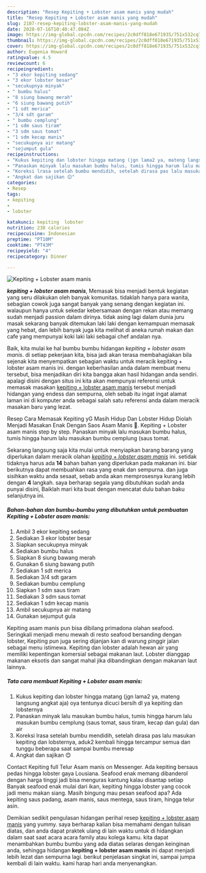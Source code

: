 ```yaml
---
description: "Resep Kepiting + Lobster asam manis yang mudah"
title: "Resep Kepiting + Lobster asam manis yang mudah"
slug: 2107-resep-kepiting-lobster-asam-manis-yang-mudah
date: 2020-07-16T10:40:47.084Z
image: https://img-global.cpcdn.com/recipes/2c0dff818e671935/751x532cq70/kepiting-lobster-asam-manis-foto-resep-utama.jpg
thumbnail: https://img-global.cpcdn.com/recipes/2c0dff818e671935/751x532cq70/kepiting-lobster-asam-manis-foto-resep-utama.jpg
cover: https://img-global.cpcdn.com/recipes/2c0dff818e671935/751x532cq70/kepiting-lobster-asam-manis-foto-resep-utama.jpg
author: Eugenia Howard
ratingvalue: 4.5
reviewcount: 6
recipeingredient:
- "3 ekor kepiting sedang"
- "3 ekor lobster besar"
- "secukupnya minyak"
- " bumbu halus"
- "8 siung bawang merah"
- "6 siung bawang putih"
- "1 sdt merica"
- "3/4 sdt garam"
- " bumbu cemplung"
- "1 sdm saus tiram"
- "3 sdm saus tomat"
- "1 sdm kecap manis"
- "secukupnya air matang"
- "sejumput gula"
recipeinstructions:
- "Kukus kepiting dan lobster hingga matang (jgn lama2 ya, mateng langsung angkat aja) oya tentunya dicuci bersih dl ya kepiting dan lobsternya"
- "Panaskan minyak lalu masukan bumbu halus, tumis hingga harum lalu masukan bumbu cemplung (saus tomat, saus tiram, kecap dan gula) dan air"
- "Koreksi lrasa setelah bumbu mendidih, setelah dirasa pas lalu masukan kepiting dan lobsternya, aduk2 kembali hingga tercampur semua dan tunggu beberapa saat sampai bumbu meresap"
- "Angkat dan sajikan 😊"
categories:
- Resep
tags:
- kepiting
- 
- lobster

katakunci: kepiting  lobster 
nutrition: 238 calories
recipecuisine: Indonesian
preptime: "PT10M"
cooktime: "PT43M"
recipeyield: "4"
recipecategory: Dinner

---
```



![Kepiting + Lobster asam manis](https://img-global.cpcdn.com/recipes/2c0dff818e671935/751x532cq70/kepiting-lobster-asam-manis-foto-resep-utama.jpg)

<b><i>kepiting + lobster asam manis</i></b>, Memasak bisa menjadi bentuk kegiatan yang seru dilakukan oleh banyak komunitas. tidaklah hanya para wanita, sebagian cowok juga sangat banyak yang senang dengan kegiatan ini. walaupun hanya untuk sekedar kebersamaan dengan rekan atau memang sudah menjadi passion dalam dirinya. tidak asing lagi dalam dunia juru masak sekarang banyak ditemukan laki laki dengan kemampuan memasak yang hebat, dan lebih banyak juga kita melihat di aneka rumah makan dan cafe yang mempunyai koki laki laki sebagai chef andalan nya.

Baik, kita mulai ke hal bumbu bumbu hidangan <i>kepiting + lobster asam manis</i>. di setiap pekerjaan kita, bisa jadi akan terasa membahagiakan bila sejenak kita menyempatkan sebagian waktu untuk meracik kepiting + lobster asam manis ini. dengan keberhasilan anda dalam membuat menu tersebut, bisa menjadikan diri kita bangga akan hasil hidangan anda sendiri. apalagi disini dengan situs ini kita akan mempunyai referensi untuk memasak masakan <u>kepiting + lobster asam manis</u> tersebut menjadi hidangan yang endess dan sempurna, oleh sebab itu ingat ingat alamat laman ini di komputer anda sebagai salah satu referensi anda dalam meracik masakan baru yang lezat.

Resep Cara Memasak Kepiting yG Masih Hidup Dan Lobster Hidup Diolah Menjadi Masakan Enak Dengan Saos Asam Manis 🤗. Kepiting + Lobster asam manis step by step. Panaskan minyak lalu masukan bumbu halus, tumis hingga harum lalu masukan bumbu cemplung (saus tomat.


Sekarang langsung saja kita mulai untuk menyiapkan barang barang yang diperlukan dalam meracik olahan <u><i>kepiting + lobster asam manis</i></u> ini. setidak tidaknya harus ada <b>14</b> bahan bahan yang diperlukan pada makanan ini. biar berikutnya dapat membuahkan rasa yang enak dan sempurna. dan juga sisihkan waktu anda sesaat, sebab anda akan memprosesnya kurang lebih dengan <b>4</b> langkah. saya berharap segala yang dibutuhkan sudah anda punyai disini, Baiklah mari kita buat dengan mencatat dulu bahan baku selanjutnya ini.

<!--inarticleads1-->

##### Bahan-bahan dan bumbu-bumbu yang dibutuhkan untuk pembuatan Kepiting + Lobster asam manis:

1. Ambil 3 ekor kepiting sedang
1. Sediakan 3 ekor lobster besar
1. Siapkan secukupnya minyak
1. Sediakan  bumbu halus
1. Siapkan 8 siung bawang merah
1. Gunakan 6 siung bawang putih
1. Sediakan 1 sdt merica
1. Sediakan 3/4 sdt garam
1. Sediakan  bumbu cemplung
1. Siapkan 1 sdm saus tiram
1. Sediakan 3 sdm saus tomat
1. Sediakan 1 sdm kecap manis
1. Ambil secukupnya air matang
1. Gunakan sejumput gula


Kepiting asam manis pun bisa dibilang primadona olahan seafood. Seringkali menjadi menu mewah di resto seafood bersanding dengan lobster, Kepiting pun juga sering dijanjan kan di warung pinggir jalan sebagai menu istimewa. Kepiting dan lobster adalah hewan air yang memiliki kepentingan komersial sebagai makanan laut. Lobster dianggap makanan eksotis dan sangat mahal jika dibandingkan dengan makanan laut lainnya. 

<!--inarticleads2-->

##### Tata cara membuat Kepiting + Lobster asam manis:

1. Kukus kepiting dan lobster hingga matang (jgn lama2 ya, mateng langsung angkat aja) oya tentunya dicuci bersih dl ya kepiting dan lobsternya
1. Panaskan minyak lalu masukan bumbu halus, tumis hingga harum lalu masukan bumbu cemplung (saus tomat, saus tiram, kecap dan gula) dan air
1. Koreksi lrasa setelah bumbu mendidih, setelah dirasa pas lalu masukan kepiting dan lobsternya, aduk2 kembali hingga tercampur semua dan tunggu beberapa saat sampai bumbu meresap
1. Angkat dan sajikan 😊


Contact Kepiting full Telur Asam manis on Messenger. Ada kepiting bersaus pedas hingga lobster gaya Lousiana. Seafood enak memang dibanderol dengan harga tinggi jadi bisa menguras kantung kalau disantap setiap Banyak seafood enak mulai dari ikan, kepiting hingga lobster yang cocok jadi menu makan siang. Masih bingung mau pesan seafood apa? Ada kepiting saus padang, asam manis, saus mentega, saus tiram, hingga telur asin. 

Demikian sedikit pengulasan hidangan perihal resep <u>kepiting + lobster asam manis</u> yang yummy. saya berharap kalian bisa memahami dengan tulisan diatas, dan anda dapat praktek ulang di lain waktu untuk di hidangkan dalam saat saat acara acara family atau kolega kamu. kita dapat menambahkan bumbu bumbu yang ada diatas selaras dengan keinginan anda, sehingga hidangan <b>kepiting + lobster asam manis</b> ini dapat menjadi lebih lezat dan sempurna lagi. berikut penjelasan singkat ini, sampai jumpa kembali di lain waktu. kami harap hari anda menyenangkan.
